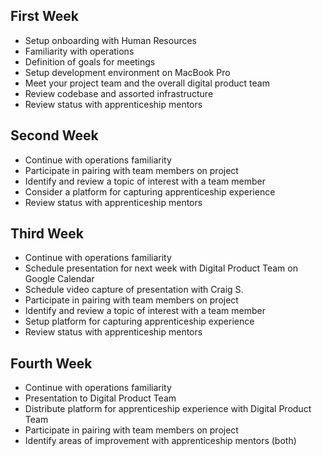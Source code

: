 ## First Week

- Setup onboarding with Human Resources
- Familiarity with operations
- Definition of goals for meetings
- Setup development environment on MacBook Pro
- Meet your project team and the overall digital product team
- Review codebase and assorted infrastructure
- Review status with apprenticeship mentors

## Second Week

- Continue with operations familiarity
- Participate in pairing with team members on project
- Identify and review a topic of interest with a team member
- Consider a platform for capturing apprenticeship experience
- Review status with apprenticeship mentors

## Third Week

- Continue with operations familiarity
- Schedule presentation for next week with Digital Product Team on Google Calendar
- Schedule video capture of presentation with Craig S.
- Participate in pairing with team members on project
- Identify and review a topic of interest with a team member
- Setup platform for capturing apprenticeship experience
- Review status with apprenticeship mentors

## Fourth Week

- Continue with operations familiarity
- Presentation to Digital Product Team
- Distribute platform for apprenticeship experience with Digital Product Team
- Participate in pairing with team members on project
- Identify areas of improvement with apprenticeship mentors (both)

